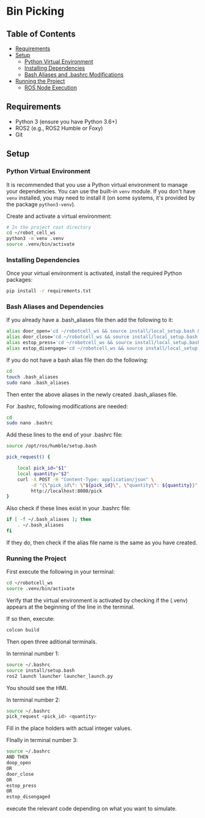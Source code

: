 # Bin Picking

## Table of Contents

- [Requirements](#requirements)
- [Setup](#setup)
  - [Python Virtual Environment](#python-virtual-environment)
  - [Installing Dependencies](#installing-dependencies)
  - [Bash Aliases and .bashrc Modifications](#bash-aliases-and-bashrc-modifications)
- [Running the Project](#running-the-project)
  - [ROS Node Execution](#ros-node-execution)

## Requirements

- Python 3 (ensure you have Python 3.6+)
- ROS2 (e.g., ROS2 Humble or Foxy)
- Git

## Setup

### Python Virtual Environment

It is recommended that you use a Python virtual environment to manage your dependencies. You can use the built-in `venv` module. If you don't have `venv` installed, you may need to install it (on some systems, it's provided by the package `python3-venv`).

Create and activate a virtual environment:

```bash
# In the project root directory
cd ~/robot_cell_ws
python3 -m venv .venv
source .venv/bin/activate
```

### Installing Dependencies
Once your virtual environment is activated, install the required Python packages:
```bash
pip install -r requirements.txt
```

### Bash Aliases and Dependencies
If you already have a .bash_aliases file then add the following to it:
```bash
alias door_open='cd ~/robotcell_ws && source install/local_setup.bash && ros2 service call /door_status_set std_srvs/srv/SetBool data:\ false'
alias door_close='cd ~/robotcell_ws && source install/local_setup.bash && ros2 service call /door_status_set std_srvs/srv/SetBool data:\ true'
alias estop_press='cd ~/robotcell_ws && source install/local_setup.bash && ros2 service call /estop_status_set std_srvs/srv/SetBool data:\ true'
alias estop_disengage='cd ~/robotcell_ws && source install/local_setup.bash && ros2 service call /estop_status_set std_srvs/srv/SetBool data:\ false'
```
If you do not have a bash alias file then do the following:
```bash
cd
touch .bash_aliases
sudo nano .bash_aliases
```
Then enter the above aliases in the newly created .bash_aliases file.

For .bashrc, following modifications are needed:
```bash
cd
sudo nano .bashrc
```
Add these lines to the end of your .bashrc file:
```bash
source /opt/ros/humble/setup.bash

pick_request() {

    local pick_id="$1"
    local quantity="$2"
    curl -X POST -H "Content-Type: application/json" \
         -d "{\"pick_id\": \"${pick_id}\", \"quantity\": ${quantity}}" \
         http://localhost:8080/pick
}
```

Also check if these lines exist in your .bashrc file:
```bash
if [ -f ~/.bash_aliases ]; then
    . ~/.bash_aliases
fi
```
If they do, then check if the alias file name is the same as you have created.

### Running the Project

First execute the following in your terminal:
```bash
cd ~/robotcell_ws
source .venv/bin/activate
```
Verify that the virtual environment is activated by checking if the (.venv) appears at the beginning of the line in the terminal.

If so then, execute:
```bash
colcon build
```

Then open three aditional terminals.

In terminal number 1:
```bash
source ~/.bashrc
source install/setup.bash
ros2 launch launcher launcher_launch.py 
```

You should see the HMI.

In terminal number 2:
```bash
source ~/.bashrc
pick_request <pick_id> <quantity>
```
Fill in the place holders with actual integer values.

FInally in terminal number 3:
```bash
source ~/.bashrc
AND THEN
doop_open
OR
door_close
OR
estop_press
OR
estop_disengaged
```
execute the relevant code depending on what you want to simulate.
